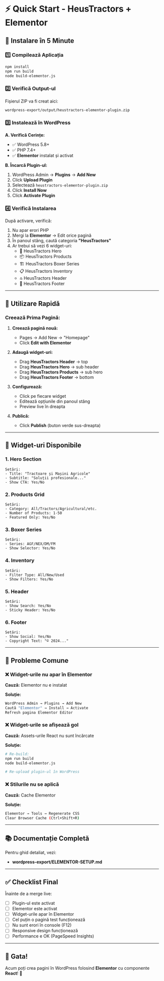# ⚡ Quick Start - HeusTractors + Elementor

## 🚀 Instalare în 5 Minute

### 1️⃣ Compilează Aplicația
```bash
npm install
npm run build
node build-elementor.js
```

### 2️⃣ Verifică Output-ul
Fișierul ZIP va fi creat aici:
```
wordpress-export/output/heustractors-elementor-plugin.zip
```

### 3️⃣ Instalează în WordPress

**A. Verifică Cerințe:**
- ✅ WordPress 5.8+
- ✅ PHP 7.4+
- ✅ **Elementor** instalat și activat

**B. Încarcă Plugin-ul:**
1. WordPress Admin → **Plugins** → **Add New**
2. Click **Upload Plugin**
3. Selectează `heustractors-elementor-plugin.zip`
4. Click **Install Now**
5. Click **Activate Plugin**

### 4️⃣ Verifică Instalarea

După activare, verifică:
1. Nu apar erori PHP
2. Mergi la **Elementor** → Edit orice pagină
3. În panoul stâng, caută categoria **"HeusTractors"**
4. Ar trebui să vezi 6 widget-uri:
   - 🎨 HeusTractors Hero
   - 📦 HeusTractors Products
   - 🏗️ HeusTractors Boxer Series
   - 📋 HeusTractors Inventory
   - 🔝 HeusTractors Header
   - 🔻 HeusTractors Footer

---

## 🎨 Utilizare Rapidă

### Creează Prima Pagină:

1. **Creează pagină nouă:**
   - Pages → Add New → "Homepage"
   - Click **Edit with Elementor**

2. **Adaugă widget-uri:**
   - Drag **HeusTractors Header** → top
   - Drag **HeusTractors Hero** → sub header
   - Drag **HeusTractors Products** → sub hero
   - Drag **HeusTractors Footer** → bottom

3. **Configurează:**
   - Click pe fiecare widget
   - Editează opțiunile din panoul stâng
   - Preview live în dreapta

4. **Publică:**
   - Click **Publish** (buton verde sus-dreapta)

---

## 🔧 Widget-uri Disponibile

### 1. **Hero Section**
```
Setări:
- Title: "Tractoare și Mașini Agricole"
- Subtitle: "Soluții profesionale..."
- Show CTA: Yes/No
```

### 2. **Products Grid**
```
Setări:
- Category: All/Tractors/Agricultural/etc.
- Number of Products: 1-50
- Featured Only: Yes/No
```

### 3. **Boxer Series**
```
Setări:
- Series: AGF/NEX/DM/FM
- Show Selector: Yes/No
```

### 4. **Inventory**
```
Setări:
- Filter Type: All/New/Used
- Show Filters: Yes/No
```

### 5. **Header**
```
Setări:
- Show Search: Yes/No
- Sticky Header: Yes/No
```

### 6. **Footer**
```
Setări:
- Show Social: Yes/No
- Copyright Text: "© 2024..."
```

---

## 🐛 Probleme Comune

### ❌ Widget-urile nu apar în Elementor

**Cauză:** Elementor nu e instalat

**Soluție:**
```bash
WordPress Admin → Plugins → Add New
Caută "Elementor" → Install → Activate
Refresh pagina Elementor Editor
```

### ❌ Widget-urile se afișează gol

**Cauză:** Assets-urile React nu sunt încărcate

**Soluție:**
```bash
# Re-build:
npm run build
node build-elementor.js

# Re-upload plugin-ul în WordPress
```

### ❌ Stilurile nu se aplică

**Cauză:** Cache Elementor

**Soluție:**
```bash
Elementor → Tools → Regenerate CSS
Clear Browser Cache (Ctrl+Shift+R)
```

---

## 📚 Documentație Completă

Pentru ghid detaliat, vezi:
- **wordpress-export/ELEMENTOR-SETUP.md**

---

## ✅ Checklist Final

Înainte de a merge live:

- [ ] Plugin-ul este activat
- [ ] Elementor este activat
- [ ] Widget-urile apar în Elementor
- [ ] Cel puțin o pagină test funcționează
- [ ] Nu sunt erori în console (F12)
- [ ] Responsive design funcționează
- [ ] Performance e OK (PageSpeed Insights)

---

## 🎉 Gata!

Acum poți crea pagini în WordPress folosind **Elementor** cu componente **React**! 🚀
